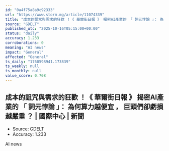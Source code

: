 ```yaml
---
id: "0a4f75a8a9c92333"
url: "https://www.storm.mg/article/11074339"
title: "成本的詛咒與需求的狂歡 ！《 華爾街日報 》 揭密AI產業的 「 詞元悖論 」： 為何算力越便宜 ， 巨頭們卻虧損越嚴重 ？ | 國際中心 | 新聞"
source: "GDELT"
published_utc: "2025-10-16T05:15:00+00:00"
status: "daily"
accuracy: 1.233
corroborations: 0
meaning: "AI news"
impact: "General"
affected: "General"
ts_daily: "1760598941.173839"
ts_weekly: null
ts_monthly: null
value_score: 0.708
---
```

## 成本的詛咒與需求的狂歡 ！《 華爾街日報 》 揭密AI產業的 「 詞元悖論 」： 為何算力越便宜 ， 巨頭們卻虧損越嚴重 ？ | 國際中心 | 新聞

- Source: GDELT
- Accuracy: 1.233

AI news

